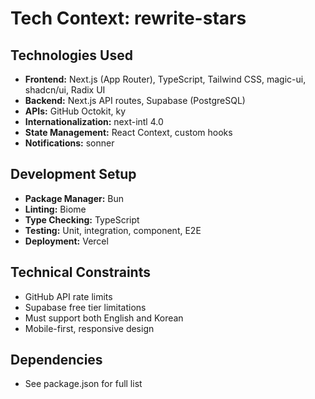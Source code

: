 # Tech Context: rewrite-stars

## Technologies Used
- **Frontend:** Next.js (App Router), TypeScript, Tailwind CSS, magic-ui, shadcn/ui, Radix UI
- **Backend:** Next.js API routes, Supabase (PostgreSQL)
- **APIs:** GitHub Octokit, ky
- **Internationalization:** next-intl 4.0
- **State Management:** React Context, custom hooks
- **Notifications:** sonner

## Development Setup
- **Package Manager:** Bun
- **Linting:** Biome
- **Type Checking:** TypeScript
- **Testing:** Unit, integration, component, E2E
- **Deployment:** Vercel

## Technical Constraints
- GitHub API rate limits
- Supabase free tier limitations
- Must support both English and Korean
- Mobile-first, responsive design

## Dependencies
- See package.json for full list 